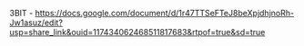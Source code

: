 ЗВІТ - https://docs.google.com/document/d/1r47TTSeFTeJ8beXpjdhjnoRh-Jw1asuz/edit?usp=share_link&ouid=117434062468511817683&rtpof=true&sd=true
